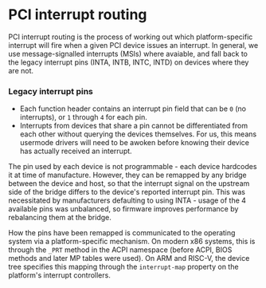 # PCI interrupt routing
PCI interrupt routing is the process of working out which platform-specific interrupt will fire when
a given PCI device issues an interrupt. In general, we use message-signalled interrupts (MSIs) where
avaiable, and fall back to the legacy interrupt pins (INTA, INTB, INTC, INTD) on devices where they are
not.

### Legacy interrupt pins
- Each function header contains an interrupt pin field that can be `0` (no interrupts), or `1`
  through `4` for each pin.
- Interrupts from devices that share a pin cannot be differentiated from each other without querying
  the devices themselves. For us, this means usermode drivers will need to be awoken before knowing
  their device has actually received an interrupt.

The pin used by each device is not programmable - each device hardcodes it at time of manufacture. However,
they can be remapped by any bridge between the device and host, so that the interrupt signal on the
upstream side of the bridge differs to the device's reported interrupt pin. This was necessitated
by manufacturers defaulting to using INTA - usage of the 4 available pins was unbalanced, so
firmware improves performance by rebalancing them at the bridge.

How the pins have been remapped is communicated to the operating system via a platform-specific
mechanism. On modern x86 systems, this is through the `_PRT` method in the ACPI namespace
(before ACPI, BIOS methods and later MP tables were used). On ARM and RISC-V, the device tree
specifies this mapping through the `interrupt-map` property on the platform's interrupt controllers.
